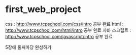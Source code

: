 # first_web_project

css : http://www.tcpschool.com/css/intro 공부 완료
html : http://www.tcpschool.com/html/intro 공부 완료
자바 스크립트 : http://www.tcpschool.com/javascript/intro 공부 완료

5장에 둘째마당 완성하기